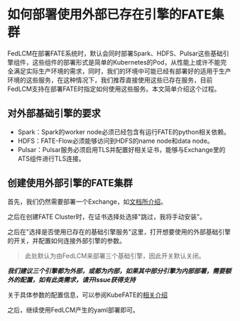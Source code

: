 # 如何部署使用外部已存在引擎的FATE集群

FedLCM在部署FATE系统时，默认会同时部署Spark、HDFS、Pulsar这些基础引擎组件，这些组件的部署形式是简单的Kubernetes的Pod，从性能上或许不能完全满足实际生产环境的需求，同时，我们的环境中可能已经有部署好的适用于生产环境的这些服务，在这种情况下，我们推荐直接使用这些已存在服务，目前FedLCM支持在部署FATE时指定如何使用这些服务。本文简单介绍这个过程。

## 对外部基础引擎的要求

- Spark：Spark的worker node必须已经包含有运行FATE的python相关依赖。
- HDFS：FATE-Flow必须能够访问到HDFS的name node和data node。
- Pulsar：Pulsar服务必须启用TLS并配置好相关证书，能够与Exchange里的ATS组件进行TLS连接。

## 创建使用外部引擎的FATE集群

首先，我们仍然需要部署一个Exchange，如[文档所介绍](./Getting_Started_FATE_zh.md#创建-exchange)。

之后在创建FATE Cluster时，在证书选择处选择"跳过，我将手动安装"。

之后在"选择是否使用已存在的基础引擎服务"这里，打开想要使用的外部基础引擎的开关，并配置如何连接外部引擎的参数。

> 此处默认为由FedLCM来部署三个基础引擎，因此开关默认关闭。

***我们建议三个引擎都为外部，或都为内部，如果其中部分引擎为内部部署，需要额外的配置，如有此类需求，请开Issue获得支持***

关于具体参数的配置信息，可以参阅KubeFATE的[相关介绍](https://github.com/FederatedAI/KubeFATE/wiki/FATE-On-Spark---Leverage-the-external-cluster)

之后，继续使用FedLCM产生的yaml部署即可。
